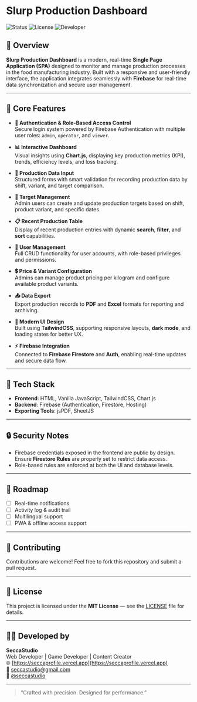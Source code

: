 # Slurp Production Dashboard

![Status](https://img.shields.io/badge/status-active-brightgreen)
![License](https://img.shields.io/badge/license-MIT-blue.svg)
![Developer](https://img.shields.io/badge/developer-SeccaStudio-%23ff69b4)

## 📘 Overview

**Slurp Production Dashboard** is a modern, real-time **Single Page Application (SPA)** designed to monitor and manage production processes in the food manufacturing industry. Built with a responsive and user-friendly interface, the application integrates seamlessly with **Firebase** for real-time data synchronization and secure user management.

---

## 🚀 Core Features

- **🔐 Authentication & Role-Based Access Control**  
  Secure login system powered by Firebase Authentication with multiple user roles: `admin`, `operator`, and `viewer`.

- **📊 Interactive Dashboard**  
  Visual insights using **Chart.js**, displaying key production metrics (KPI), trends, efficiency levels, and loss tracking.

- **📝 Production Data Input**  
  Structured forms with smart validation for recording production data by shift, variant, and target comparison.

- **🎯 Target Management**  
  Admin users can create and update production targets based on shift, product variant, and specific dates.

- **📋 Recent Production Table**  
  Display of recent production entries with dynamic **search**, **filter**, and **sort** capabilities.

- **👥 User Management**  
  Full CRUD functionality for user accounts, with role-based privileges and permissions.

- **💲 Price & Variant Configuration**  
  Admins can manage product pricing per kilogram and configure available product variants.

- **📤 Data Export**  
  Export production records to **PDF** and **Excel** formats for reporting and archiving.

- **🌙 Modern UI Design**  
  Built using **TailwindCSS**, supporting responsive layouts, **dark mode**, and loading states for better UX.

- **⚡ Firebase Integration**  
  Connected to **Firebase Firestore** and **Auth**, enabling real-time updates and secure data flow.

---

## 🧠 Tech Stack

- **Frontend**: HTML, Vanilla JavaScript, TailwindCSS, Chart.js  
- **Backend**: Firebase (Authentication, Firestore, Hosting)  
- **Exporting Tools**: jsPDF, SheetJS  

---


## 🔒 Security Notes

- Firebase credentials exposed in the frontend are public by design. Ensure **Firestore Rules** are properly set to restrict data access.
- Role-based rules are enforced at both the UI and database levels.

---

## 📌 Roadmap

- [ ] Real-time notifications
- [ ] Activity log & audit trail
- [ ] Multilingual support
- [ ] PWA & offline access support

---

## 🤝 Contributing

Contributions are welcome! Feel free to fork this repository and submit a pull request.  

---

## 📄 License

This project is licensed under the **MIT License** — see the [LICENSE](./LICENSE) file for details.

---

## 👨‍💻 Developed by

**SeccaStudio**  
Web Developer | Game Developer | Content Creator  
🌐 [https://seccaprofile.vercel.app](https://seccaprofile.vercel.app)  
📧 seccastudio@gmail.com  
🐙 [@seccastudio](https://github.com/seccastudio)

---

> “Crafted with precision. Designed for performance.”


